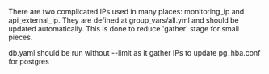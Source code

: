There are two complicated IPs used in many places: monitoring_ip and api_external_ip.
They are defined at group_vars/all.yml and should be updated automatically.
This is done to reduce 'gather' stage for small pieces.

db.yaml should be run without --limit as it gather IPs to update pg_hba.conf for postgres
